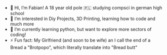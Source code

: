 - 👋 Hi, I’m Fabian! A 18 year old pole 🇵🇱 studying compsci in german high school
- 👀 I’m interested in Diy Projects, 3D Printing, learning how to code and much more
- 🌱 I’m currently learning python, but want to explore more sectors of coding!
- ⚡ Fun fact: My Girlfriend (and soon to be wife) an I call the end of a Bread a "Brotpopo", which literally translate into "Bread butt"

<!---
Fabianjsz/Fabianjsz is a ✨ special ✨ repository because its `README.md` (this file) appears on your GitHub profile.
You can click the Preview link to take a look at your changes.
--->

